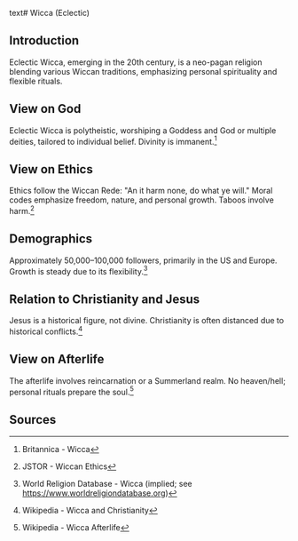 text# Wicca (Eclectic)
## Introduction
Eclectic Wicca, emerging in the 20th century, is a neo-pagan religion blending various Wiccan traditions, emphasizing personal spirituality and flexible rituals.
## View on God
Eclectic Wicca is polytheistic, worshiping a Goddess and God or multiple deities, tailored to individual belief. Divinity is immanent.[^16]
## View on Ethics
Ethics follow the Wiccan Rede: "An it harm none, do what ye will." Moral codes emphasize freedom, nature, and personal growth. Taboos involve harm.[^17]
## Demographics
Approximately 50,000–100,000 followers, primarily in the US and Europe. Growth is steady due to its flexibility.[^18]
## Relation to Christianity and Jesus
Jesus is a historical figure, not divine. Christianity is often distanced due to historical conflicts.[^19]
## View on Afterlife
The afterlife involves reincarnation or a Summerland realm. No heaven/hell; personal rituals prepare the soul.[^20]
## Sources
[^16]: Britannica - Wicca[](https://www.britannica.com/topic/Wicca)
[^17]: JSTOR - Wiccan Ethics[](https://www.jstor.org/stable/3260802)
[^18]: World Religion Database - Wicca (implied; see https://www.worldreligiondatabase.org)
[^19]: Wikipedia - Wicca and Christianity[](https://en.wikipedia.org/wiki/Wicca#Christianity)
[^20]: Wikipedia - Wicca Afterlife[](https://en.wikipedia.org/wiki/Wicca#Afterlife)
